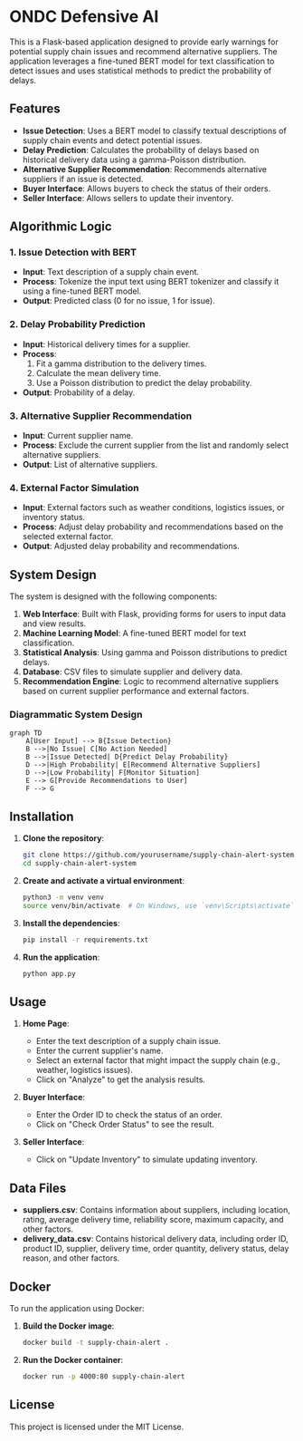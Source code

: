 # ONDC Defensive AI

This is a Flask-based application designed to provide early warnings for potential supply chain issues and recommend alternative suppliers. The application leverages a fine-tuned BERT model for text classification to detect issues and uses statistical methods to predict the probability of delays.

## Features

- **Issue Detection**: Uses a BERT model to classify textual descriptions of supply chain events and detect potential issues.
- **Delay Prediction**: Calculates the probability of delays based on historical delivery data using a gamma-Poisson distribution.
- **Alternative Supplier Recommendation**: Recommends alternative suppliers if an issue is detected.
- **Buyer Interface**: Allows buyers to check the status of their orders.
- **Seller Interface**: Allows sellers to update their inventory.

## Algorithmic Logic

### 1. Issue Detection with BERT

- **Input**: Text description of a supply chain event.
- **Process**: Tokenize the input text using BERT tokenizer and classify it using a fine-tuned BERT model.
- **Output**: Predicted class (0 for no issue, 1 for issue).

### 2. Delay Probability Prediction

- **Input**: Historical delivery times for a supplier.
- **Process**:
  1. Fit a gamma distribution to the delivery times.
  2. Calculate the mean delivery time.
  3. Use a Poisson distribution to predict the delay probability.
- **Output**: Probability of a delay.

### 3. Alternative Supplier Recommendation

- **Input**: Current supplier name.
- **Process**: Exclude the current supplier from the list and randomly select alternative suppliers.
- **Output**: List of alternative suppliers.

### 4. External Factor Simulation

- **Input**: External factors such as weather conditions, logistics issues, or inventory status.
- **Process**: Adjust delay probability and recommendations based on the selected external factor.
- **Output**: Adjusted delay probability and recommendations.

## System Design

The system is designed with the following components:

1. **Web Interface**: Built with Flask, providing forms for users to input data and view results.
2. **Machine Learning Model**: A fine-tuned BERT model for text classification.
3. **Statistical Analysis**: Using gamma and Poisson distributions to predict delays.
4. **Database**: CSV files to simulate supplier and delivery data.
5. **Recommendation Engine**: Logic to recommend alternative suppliers based on current supplier performance and external factors.


### Diagrammatic System Design

```mermaid
graph TD
    A[User Input] --> B{Issue Detection}
    B -->|No Issue| C[No Action Needed]
    B -->|Issue Detected| D{Predict Delay Probability}
    D -->|High Probability| E[Recommend Alternative Suppliers]
    D -->|Low Probability| F[Monitor Situation]
    E --> G[Provide Recommendations to User]
    F --> G
```

## Installation

1. **Clone the repository**:
    ```bash
    git clone https://github.com/yourusername/supply-chain-alert-system.git
    cd supply-chain-alert-system
    ```

2. **Create and activate a virtual environment**:
    ```bash
    python3 -m venv venv
    source venv/bin/activate  # On Windows, use `venv\Scripts\activate`
    ```

3. **Install the dependencies**:
    ```bash
    pip install -r requirements.txt
    ```

4. **Run the application**:
    ```bash
    python app.py
    ```

## Usage

1. **Home Page**:
    - Enter the text description of a supply chain issue.
    - Enter the current supplier's name.
    - Select an external factor that might impact the supply chain (e.g., weather, logistics issues).
    - Click on "Analyze" to get the analysis results.

2. **Buyer Interface**:
    - Enter the Order ID to check the status of an order.
    - Click on "Check Order Status" to see the result.

3. **Seller Interface**:
    - Click on "Update Inventory" to simulate updating inventory.

## Data Files

- **suppliers.csv**: Contains information about suppliers, including location, rating, average delivery time, reliability score, maximum capacity, and other factors.
- **delivery_data.csv**: Contains historical delivery data, including order ID, product ID, supplier, delivery time, order quantity, delivery status, delay reason, and other factors.

## Docker

To run the application using Docker:

1. **Build the Docker image**:
    ```bash
    docker build -t supply-chain-alert .
    ```

2. **Run the Docker container**:
    ```bash
    docker run -p 4000:80 supply-chain-alert
    ```

## License

This project is licensed under the MIT License.